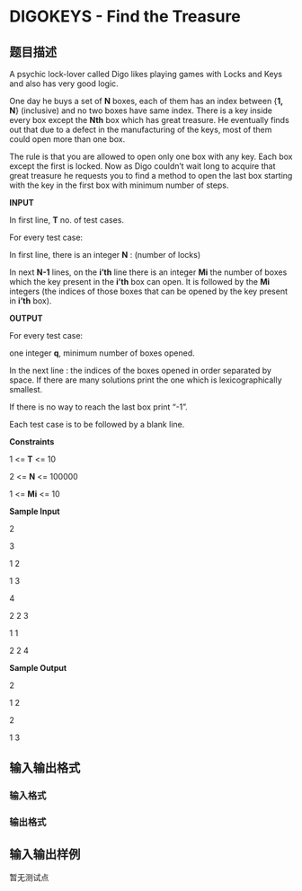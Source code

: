 # DIGOKEYS - Find the Treasure

## 题目描述

A psychic lock-lover called Digo likes playing games with Locks and Keys and also has very good logic.

One day he buys a set of **N** boxes, each of them has an index between {**1, N**} (inclusive) and no two boxes have same index. There is a key inside every box except the **Nth** box which has great treasure. He eventually finds out that due to a defect in the manufacturing of the keys, most of them could open more than one box.

The rule is that you are allowed to open only one box with any key. Each box except the first is locked. Now as Digo couldn’t wait long to acquire that great treasure he requests you to find a method to open the last box starting with the key in the first box with minimum number of steps.

**INPUT**

In first line, **T** no. of test cases.

For every test case:

In first line, there is an integer **N** : (number of locks)

In next **N-1** lines, on the **i’th** line there is an integer **Mi** the number of boxes which the key present in the **i’th** box can open. It is followed by the **Mi** integers (the indices of those boxes that can be opened by the key present in **i’th** box).

**OUTPUT**

For every test case:

one integer **q**, minimum number of boxes opened.

In the next line : the indices of the boxes opened in order separated by space. If there are many solutions print the one which is lexicographically smallest.

If there is no way to reach the last box print “-1”.

Each test case is to be followed by a blank line.

**Constraints**

1 <= **T** <= 10

2 <= **N** <= 100000

1 <= **Mi** <= 10

**Sample Input**

2

3

1 2

1 3

4

2 2 3

1 1

2 2 4

**Sample Output**

2

1 2

2

1 3

## 输入输出格式

### 输入格式

### 输出格式

## 输入输出样例

暂无测试点

